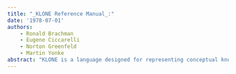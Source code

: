 ```yaml
---
title: "_KLONE Reference Manual_:"
date: '1978-07-01'
authors: 
    - Ronald Brachman
    - Eugene Ciccarelli
    - Norton Greenfeld
    - Martin Yonke
abstract: "KLONE is a language designed for representing conceptual knowledge. This manual is intended to serve two kinds of readers: the reader who is new to the KLONE implementation; and the reader who is familiar with KLONE, but who needs particulars of a function on occasion. Its organization accr imodates three basic kinds of lookup: getting familiar with what functions are available; deciding which function to use for some task (i.e. to see at a glance which functions might apply); and finding details of a particular function. While the manual concentrates on the third type of lookup, section 3 lists KLONE functions grouped logically; together with the introductory sections, this should facilitate the first two kinds of lookup."
---
```


